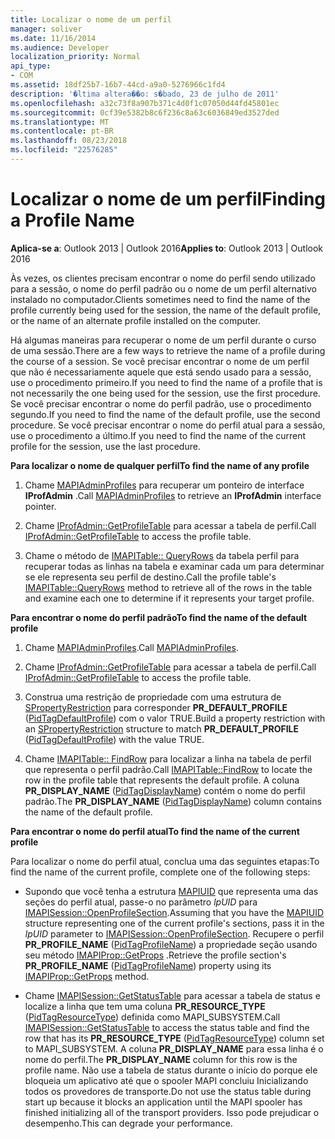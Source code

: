 ```yaml
---
title: Localizar o nome de um perfil
manager: soliver
ms.date: 11/16/2014
ms.audience: Developer
localization_priority: Normal
api_type:
- COM
ms.assetid: 18df25b7-16b7-44cd-a9a0-5276966c1fd4
description: '�ltima altera��o: s�bado, 23 de julho de 2011'
ms.openlocfilehash: a32c73f8a907b371c4d0f1c07050d44fd45801ec
ms.sourcegitcommit: 0cf39e5382b8c6f236c8a63c6036849ed3527ded
ms.translationtype: MT
ms.contentlocale: pt-BR
ms.lasthandoff: 08/23/2018
ms.locfileid: "22576285"
---
```

# <a name="finding-a-profile-name"></a><span data-ttu-id="3f389-103">Localizar o nome de um perfil</span><span class="sxs-lookup"><span data-stu-id="3f389-103">Finding a Profile Name</span></span>

  
  
<span data-ttu-id="3f389-104">**Aplica-se a**: Outlook 2013 | Outlook 2016</span><span class="sxs-lookup"><span data-stu-id="3f389-104">**Applies to**: Outlook 2013 | Outlook 2016</span></span> 
  
<span data-ttu-id="3f389-105">Às vezes, os clientes precisam encontrar o nome do perfil sendo utilizado para a sessão, o nome do perfil padrão ou o nome de um perfil alternativo instalado no computador.</span><span class="sxs-lookup"><span data-stu-id="3f389-105">Clients sometimes need to find the name of the profile currently being used for the session, the name of the default profile, or the name of an alternate profile installed on the computer.</span></span>
  
<span data-ttu-id="3f389-106">Há algumas maneiras para recuperar o nome de um perfil durante o curso de uma sessão.</span><span class="sxs-lookup"><span data-stu-id="3f389-106">There are a few ways to retrieve the name of a profile during the course of a session.</span></span> <span data-ttu-id="3f389-107">Se você precisar encontrar o nome de um perfil que não é necessariamente aquele que está sendo usado para a sessão, use o procedimento primeiro.</span><span class="sxs-lookup"><span data-stu-id="3f389-107">If you need to find the name of a profile that is not necessarily the one being used for the session, use the first procedure.</span></span> <span data-ttu-id="3f389-108">Se você precisar encontrar o nome do perfil padrão, use o procedimento segundo.</span><span class="sxs-lookup"><span data-stu-id="3f389-108">If you need to find the name of the default profile, use the second procedure.</span></span> <span data-ttu-id="3f389-109">Se você precisar encontrar o nome do perfil atual para a sessão, use o procedimento a último.</span><span class="sxs-lookup"><span data-stu-id="3f389-109">If you need to find the name of the current profile for the session, use the last procedure.</span></span> 
  
 <span data-ttu-id="3f389-110">**Para localizar o nome de qualquer perfil**</span><span class="sxs-lookup"><span data-stu-id="3f389-110">**To find the name of any profile**</span></span>
  
1. <span data-ttu-id="3f389-111">Chame [MAPIAdminProfiles](mapiadminprofiles.md) para recuperar um ponteiro de interface **IProfAdmin** .</span><span class="sxs-lookup"><span data-stu-id="3f389-111">Call [MAPIAdminProfiles](mapiadminprofiles.md) to retrieve an **IProfAdmin** interface pointer.</span></span> 
    
2. <span data-ttu-id="3f389-112">Chame [IProfAdmin::GetProfileTable](iprofadmin-getprofiletable.md) para acessar a tabela de perfil.</span><span class="sxs-lookup"><span data-stu-id="3f389-112">Call [IProfAdmin::GetProfileTable](iprofadmin-getprofiletable.md) to access the profile table.</span></span> 
    
3. <span data-ttu-id="3f389-113">Chame o método de [IMAPITable:: QueryRows](imapitable-queryrows.md) da tabela perfil para recuperar todas as linhas na tabela e examinar cada um para determinar se ele representa seu perfil de destino.</span><span class="sxs-lookup"><span data-stu-id="3f389-113">Call the profile table's [IMAPITable::QueryRows](imapitable-queryrows.md) method to retrieve all of the rows in the table and examine each one to determine if it represents your target profile.</span></span> 
    
 <span data-ttu-id="3f389-114">**Para encontrar o nome do perfil padrão**</span><span class="sxs-lookup"><span data-stu-id="3f389-114">**To find the name of the default profile**</span></span>
  
1. <span data-ttu-id="3f389-115">Chame [MAPIAdminProfiles](mapiadminprofiles.md).</span><span class="sxs-lookup"><span data-stu-id="3f389-115">Call [MAPIAdminProfiles](mapiadminprofiles.md).</span></span>
    
2. <span data-ttu-id="3f389-116">Chame [IProfAdmin::GetProfileTable](iprofadmin-getprofiletable.md) para acessar a tabela de perfil.</span><span class="sxs-lookup"><span data-stu-id="3f389-116">Call [IProfAdmin::GetProfileTable](iprofadmin-getprofiletable.md) to access the profile table.</span></span> 
    
3. <span data-ttu-id="3f389-117">Construa uma restrição de propriedade com uma estrutura de [SPropertyRestriction](spropertyrestriction.md) para corresponder **PR_DEFAULT_PROFILE** ([PidTagDefaultProfile](pidtagdefaultprofile-canonical-property.md)) com o valor TRUE.</span><span class="sxs-lookup"><span data-stu-id="3f389-117">Build a property restriction with an [SPropertyRestriction](spropertyrestriction.md) structure to match **PR_DEFAULT_PROFILE** ([PidTagDefaultProfile](pidtagdefaultprofile-canonical-property.md)) with the value TRUE.</span></span>
    
4. <span data-ttu-id="3f389-118">Chame [IMAPITable:: FindRow](imapitable-findrow.md) para localizar a linha na tabela de perfil que representa o perfil padrão.</span><span class="sxs-lookup"><span data-stu-id="3f389-118">Call [IMAPITable::FindRow](imapitable-findrow.md) to locate the row in the profile table that represents the default profile.</span></span> <span data-ttu-id="3f389-119">A coluna **PR_DISPLAY_NAME** ([PidTagDisplayName](pidtagdisplayname-canonical-property.md)) contém o nome do perfil padrão.</span><span class="sxs-lookup"><span data-stu-id="3f389-119">The **PR_DISPLAY_NAME** ([PidTagDisplayName](pidtagdisplayname-canonical-property.md)) column contains the name of the default profile.</span></span>
    
 <span data-ttu-id="3f389-120">**Para encontrar o nome do perfil atual**</span><span class="sxs-lookup"><span data-stu-id="3f389-120">**To find the name of the current profile**</span></span>
  
<span data-ttu-id="3f389-121">Para localizar o nome do perfil atual, conclua uma das seguintes etapas:</span><span class="sxs-lookup"><span data-stu-id="3f389-121">To find the name of the current profile, complete one of the following steps:</span></span>
  
- <span data-ttu-id="3f389-122">Supondo que você tenha a estrutura [MAPIUID](mapiuid.md) que representa uma das seções do perfil atual, passe-o no parâmetro _lpUID_ para [IMAPISession::OpenProfileSection](imapisession-openprofilesection.md).</span><span class="sxs-lookup"><span data-stu-id="3f389-122">Assuming that you have the [MAPIUID](mapiuid.md) structure representing one of the current profile's sections, pass it in the  _lpUID_ parameter to [IMAPISession::OpenProfileSection](imapisession-openprofilesection.md).</span></span> <span data-ttu-id="3f389-123">Recupere o perfil **PR_PROFILE_NAME** ([PidTagProfileName](pidtagprofilename-canonical-property.md)) a propriedade seção usando seu método [IMAPIProp::GetProps](imapiprop-getprops.md) .</span><span class="sxs-lookup"><span data-stu-id="3f389-123">Retrieve the profile section's **PR_PROFILE_NAME** ([PidTagProfileName](pidtagprofilename-canonical-property.md)) property using its [IMAPIProp::GetProps](imapiprop-getprops.md) method.</span></span> 
    
- <span data-ttu-id="3f389-124">Chame [IMAPISession::GetStatusTable](imapisession-getstatustable.md) para acessar a tabela de status e localize a linha que tem uma coluna **PR_RESOURCE_TYPE** ([PidTagResourceType](pidtagresourcetype-canonical-property.md)) definida como MAPI_SUBSYSTEM.</span><span class="sxs-lookup"><span data-stu-id="3f389-124">Call [IMAPISession::GetStatusTable](imapisession-getstatustable.md) to access the status table and find the row that has its **PR_RESOURCE_TYPE** ([PidTagResourceType](pidtagresourcetype-canonical-property.md)) column set to MAPI_SUBSYSTEM.</span></span> <span data-ttu-id="3f389-125">A coluna **PR_DISPLAY_NAME** para essa linha é o nome do perfil.</span><span class="sxs-lookup"><span data-stu-id="3f389-125">The **PR_DISPLAY_NAME** column for this row is the profile name.</span></span> <span data-ttu-id="3f389-126">Não use a tabela de status durante o início do porque ele bloqueia um aplicativo até que o spooler MAPI concluiu Inicializando todos os provedores de transporte.</span><span class="sxs-lookup"><span data-stu-id="3f389-126">Do not use the status table during start up because it blocks an application until the MAPI spooler has finished initializing all of the transport providers.</span></span> <span data-ttu-id="3f389-127">Isso pode prejudicar o desempenho.</span><span class="sxs-lookup"><span data-stu-id="3f389-127">This can degrade your performance.</span></span> 
    

